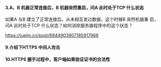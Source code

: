 



#### 3.A、B 机器正常连接后，B 机器突然重启，问A 此时处于TCP 什么状态

如果A 与B 建立了正常连接后，从未相互发过数据，这个时候B 突然机器重
启，问A 此时处于TCP 什么状态？如何消除服务器程序中的这个状态？

https://juejin.cn/post/6844903907185917966



#### 9.介绍下HTTPS 中间人攻击



#### 10.HTTPS 握手过程中，客户端如果验证证书的合法性